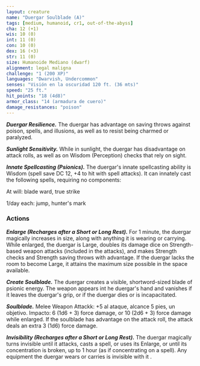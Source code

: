 ```yaml
---
layout: creature
name: "Duergar Soulblade (A)"
tags: [medium, humanoid, cr1, out-of-the-abyss]
cha: 12 (+1)
wis: 10 (0)
int: 11 (0)
con: 10 (0)
dex: 16 (+3)
str: 11 (0)
size: Humanoide Mediano (dwarf)
alignment: legal maligna
challenge: "1 (200 XP)"
languages: "Dwarvish, Undercommon"
senses: "Visión en la oscuridad 120 ft. (36 mts)"
speed: "25 ft."
hit_points: "18 (4d8)"
armor_class: "14 (armadura de cuero)"
damage_resistances: "poison"
---
```


***Duergar Resilience.*** The duergar has advantage on saving throws against poison, spells, and illusions, as well as to resist being charmed or paralyzed.

***Sunlight Sensitivity.*** While in sunlight, the duergar has disadvantage on attack rolls, as well as on Wisdom (Perception) checks that rely on sight.

***Innate Spellcasting (Psionics).*** The duergar's innate spellcasting ability is Wisdom (spell save DC 12, +4 to hit with spell attacks). It can innately cast the following spells, requiring no components:

At will: blade ward, true strike

1/day each: jump, hunter's mark

### Actions

***Enlarge (Recharges after a Short or Long Rest).*** For 1 minute, the duergar magically increases in size, along with anything it is wearing or carrying. While enlarged, the duergar is Large, doubles its damage dice on Strength-based weapon attacks (included in the attacks), and makes Strength checks and Strength saving throws with advantage. If the duergar lacks the room to become Large, it attains the maximum size possible in the space available.

***Create Soulblade.*** The duergar creates a visible, shortword-sized blade of psionic energy. The weapon appears int he duergar's hand and vanishes if it leaves the duergar's grip, or if the duergar dies or is incapacitated.

***Soulblade.*** Melee Weapon Attackk: +5 al ataque, alcance 5 pies, un objetivo. Impacto: 6 (1d6 + 3) force damage, or 10 (2d6 + 3) force damage while enlarged. If the soulblade has advantage on the attack roll, the attack deals an extra 3 (1d6) force damage.

***Invisibility (Recharges after a Short or Long Rest).*** The duergar magically turns invisible until it attacks, casts a spell, or uses its Enlarge, or until its concentration is broken, up to 1 hour (as if concentrating on a spell). Any equipment the duergar wears or carries is invisible with it .
